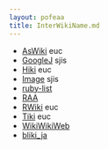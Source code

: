 ```yaml
---
layout: pofeaa
title: InterWikiName.md
---
```


- [AsWiki](http://www.assist.media.nagoya-u.ac.jp/ASDP/index.cgi?c=v;p=) euc
- [GoogleJ](http://www.google.com/search?num=50&lr=lang_ja&q=) sjis
- [Hiki](http://www.namaraii.com/hiki/?) euc
- [Image](http://images.google.co.jp/images?hl=ja;btnG=Google?hl=ja;btnG=Google+%8C%9F%8D%F5;q=) sjis 
- [ruby-list](http://blade.nagaokaut.ac.jp/cgi-bin/scat.rb/ruby/ruby-list/)
- [RAA](http://raa.ruby-lang.org/list.rhtml?name=)
- [RWiki](http://rwiki.jin.gr.jp/cgi-bin/rw-cgi.rb?cmd=view;name=) euc
- [Tiki](http://todo.is.os-omicron.org/tiki.cgi?c=v;p=) euc
- [WikiWikiWeb](http://www.c2.com/cgi/wiki?)
- [bliki_ja](http://capsctrl.que.jp/kdmsnr/wiki/bliki/?)
